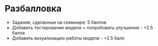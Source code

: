 # Разбалловка

- Задания, сделанные на семинаре: 5 баллов
- Добавить тестирование модели + попробовать улучшения - +2.5 балла
- Добавить визуализацию работы модели - +2.5 балл
